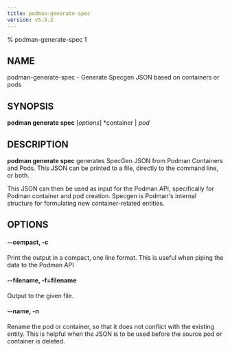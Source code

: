 ```yaml
---
title: podman-generate-spec
version: v5.5.2
---
```


% podman-generate-spec 1

## NAME
podman\-generate\-spec - Generate Specgen JSON based on containers or pods

## SYNOPSIS
**podman generate spec** [*options*] *container | *pod*

## DESCRIPTION
**podman generate spec** generates SpecGen JSON from Podman Containers and Pods. This JSON can be printed to a file, directly to the command line, or both.

This JSON can then be used as input for the Podman API, specifically for Podman container and pod creation. Specgen is Podman's internal structure for formulating new container-related entities.

## OPTIONS

#### **--compact**, **-c**

Print the output in a compact, one line format. This is useful when piping the data to the Podman API

#### **--filename**, **-f**=**filename**

Output to the given file.

#### **--name**, **-n**

Rename the pod or container, so that it does not conflict with the existing entity. This is helpful when the JSON is to be used before the source pod or container is deleted.

